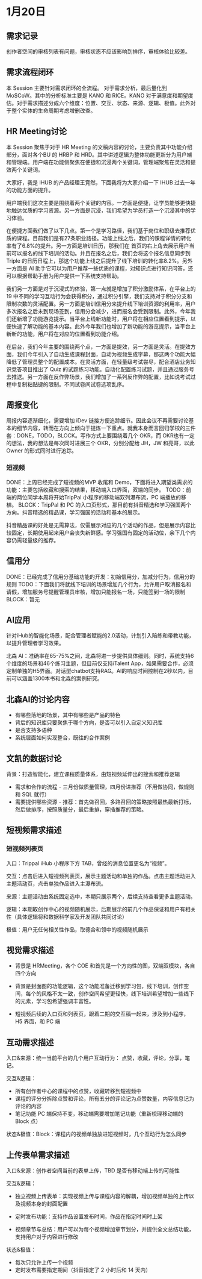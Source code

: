 # 1月20日

## 需求记录

创作者空间的审核列表有问题，审核状态不应该影响到排序，审核体验比较差。

## 需求流程闭环

本 Session 主要针对需求闭环的全流程。
对于需求分析，最后量化到 MoSCoW。其中的分析标准主要是 KANO 和 RICE。KANO 对于满意度和期望度估。对于需求描述分成六个维度：位置、交互、状态、来源、逻辑、极值。此外对于整个实体的生命周期考虑增删改查。

## HR Meeting讨论

本 Session 聚焦于对于 HR Meeting 的文稿内容的讨论，主要负责其中功能介绍部分，面对各个BU 的 HRBP 和 HRD。其中讲述逻辑为整体功能更新分为用户端和管理端。用户端在功能侧聚焦在便捷和沉浸两个关键词，管理端聚焦在灵活和提效两个关键词。

大家好，我是 IHUB 的产品经理王竞然，下面我将为大家介绍一下 IHUB 过去一年的功能方面的提升。

用户端我们这次主要是围绕着两个关键的内容。一方面是便捷，让学员能够更快捷地触达优质的学习资源。另一方面是沉浸，我们希望为学员打造一个沉浸其中的学习体验。

在便捷方面我们做了以下几点。第一个是学习路径，我们基于岗位和职级去推荐优质的课程。目前我们是有27条职业路径。功能上线之后，我们的课程详情的转化率有了6.8%的提升。另一方面是培训日历，那我们在 首页的右上角去展示用户当前可以报名的线下培训的活动。并且在报名之后，我们会将这个报名信息同步到 Triple 的日历日程上，那这个功能上线之后提升了线下培训的转化率8.2%。另外一方面是 AI 助手它可以为用户推荐一些优质的课程，对知识点进行知识问答，还可以根据帮助手册为用户提供一下系统支持帮助。

我们另一方面是对于沉浸式的体验，第一点就是增加了积分激励体系，在平台上的 19 中不同的学习互动行为会获得积分，通过积分引擎，我们支持对于积分分支和限制次数的灵活配置。另一方面是培训信用分来提升线下培训资源的利用率，用户多次报名之后未到现场签到，信用分会减少，进而报名会受到限制。此外，今年我们还新增了功能游览提示。当平台上线新功能时，用户将在相应位置看到提示，以便快速了解功能的基本内容。此外今年我们也增加了新功能的游览提示，当平台上新新的功能，用户将在对应的位置看到功能介绍。

在后台，我们今年主要的围绕两个点，一方面是提效，另一方面是灵活。在提效方面，我们今年引入了自动生成课程封面，自动为视频生成字幕，那这两个功能大幅降低了管理员整个的配置成本。在灵活方面，在轻量级考试尝尽，配合酒店业务知识竞答项目推出了 Quiz 的试题练习功能。自动化配置练习试题，并且通过服务号去推送。另一方面在反作弊场景，我们增加了一系列反作弊的配置，比如说考试过程中复制粘贴键的限制。不同试卷间试卷选项乱序。

## 周报变化

周报内容逐渐细化，需要增加 iDev 链接方便追踪细节。因此会议不再需要讨论基本的细节内容，转而在方向上倾向于提炼一下重点。就我本身而言回归学校的三件套：DONE，TODO，BLOCK。写作方式上要围绕着几个 OKR，而 OKR也有一定的想法，我的想法是每次同时进展三个 OKR，分别分配给 JH，JW 和亮哥，以此 Owner 的形式同时进行追踪。

### 短视频

DONE：上周已经完成了短视频的MVP 收尾和 Demo，下面将进入期望类需求的功能：主要包括收藏和搜索的结果，移动端入口界面，双端的同步。
TODO：前端的两位同学本周将开始TripPal 小程序的移动端双列瀑布流，PC 端播放的移植。
BLOCK：TripPal 和 PC 的入口页形式，那目前有抖音精选和学习强国两个方向。抖音精选的精品课，学习强国的活动和基本的展示。

抖音精品课的好处是无需算法，仅需展示对应的几个活动的作品，但是展示内容比较固定，长期使用起来用户会丧失新鲜感。学习强国有固定的活动位，余下几个内容仍需轻量级的推荐。

## 信用分

DONE：已经完成了信用分基础功能的开发：初始信用分，加减分行为，信用分的规则
TODO：下面我们将就线下培训的场景增加几个行为，允许用户取消报名和请假，增加服务号提醒管理员审核，增加只能报名一场，只能签到一场的限制
BLOCK：暂无

## AI应用

针对iHub的智能化场景，配合管理者赋能的2.0活动，计划引入陪练和带教功能，以提升管理者学习效果。

北森 AI：准确率在65-75%之间，北森将进一步提供具体细则。同时，系统支持6个维度的场景和46个练习主题，但目前仅支持iTalent App，如果需要合作，必须定制单独的H5界面。对话型chatbot支持RAG。AI的响应时间控制在2秒以内，目前可以涵盖1300本书和北森的案例研究。

## 北森AI的讨论内容

- 有哪些落地的场景，其中有哪些是产品的特色
- 背后的知识库只要聚焦于哪个方向，是否可以引入自定义知识库
- 是否支持多语种
- 系统层面如何实现整合，既往的合作案例

## 文凯的数据讨论

背景：打造智能化，建立课程质量体系，由短视频延伸出的搜索和推荐逻辑

- 需求和合作的流程 - 三月份做质量管理，四月份进推荐（不用做协同，做规则和 SQL 就行）
- 需要提供哪些资源 - 推荐：首先做召回，多路召回的策略按照最热最新打标，然后做排序，按照质量分，最后重排，穿插推荐的策略。

## 短视频需求描述

### 短视频列表页

入口：Trippal iHub 小程序下方 TAB，曾经的消息位置更名为“视频”。

交互：点击后进入短视频列表页，展示主题活动和单独的作品。点击主题活动进入主题活动页，点击单独作品进入主瀑布流。

来源：主题活动由系统固定选中，本期只展示两个，后续支持查看更多主题活动。

逻辑：本期取创作中心的视频随机展示，后期展示的前几个作品保证和用户有相关性（具体逻辑将和数据科学家及开发团队共同讨论）

极值：用户无任何相关性作品，取德合和领中的视频随机展示

## 视觉需求描述

- 背景是 HRMeeting，各个 COE 和首先是一个方向性的图，双端双模块，各自四个方向
- 背景是封面图的功能逻辑，这个功能准备迁移到学习包，线下培训，创作空间，每个的风格不太一致，创作空间希望更轻快，线下培训希望增加一些线下的元素，学习包希望强调丰富性。

- 短视频后续的入口页和列表页，跟着二期的交互稿一起来，涉及到小程序，H5 界面，和 PC 端

## 互动需求描述

入口&来源：统一当前平台的几个用户互动行为： 点赞，收藏，评论，分享，笔记。

交互&逻辑：

- 所有创作者中心的课程中的点赞，收藏转移到短视频中
- 课程的评分分拆除点赞和评论，所有五分的评论记为点赞数量，内容信息记为评论的内容
- 笔记功能 PC 端保持不变，移动端需要增加笔记功能（重新梳理移动端的 Block 点）

状态&极值：Block：课程内的视频单独放进短视频时，几个互动行为怎么同步

## 上传表单需求描述

入口&来源：创作者空间当前的表单上传，TBD 是否有移动端上传的可能性

交互&逻辑：

- 独立视频上传表单：实现视频上传与课程内容的解耦，增加视频单独的上传以及视频本身的封面配置

- 定时发布功能：支持作品设置发布时间，作品在指定时间时上架

- 视频章节与总结：用户可以为每个视频增加章节划分，并提供全文总结功能，支持用户对于内容进行修改

状态&极值：

- 每次只允许上传一个视频
- 定时发布需要指定期间（抖音指定了 2 小时后和 14 天内）